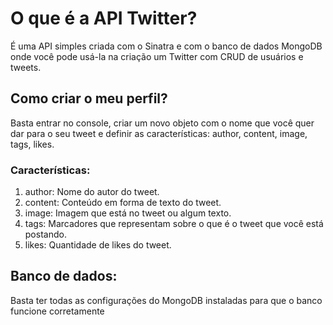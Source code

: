 # O que é a API Twitter?

É uma API simples criada com o Sinatra e com o banco de dados MongoDB onde você pode usá-la na criação um Twitter com CRUD de usuários e tweets.

## Como criar o meu perfil?

Basta entrar no console, criar um novo objeto com o nome que você quer dar para o seu tweet e definir as características: author, content, image, tags, likes.

### Características:
1. author: Nome do autor do tweet.
2. content: Conteúdo em forma de texto do tweet.
3. image: Imagem que está no tweet ou algum texto.
4. tags: Marcadores que representam sobre o que é o tweet que você está postando.
5. likes: Quantidade de likes do tweet.

## Banco de dados:

Basta ter todas as configurações do MongoDB instaladas para que o banco funcione corretamente
